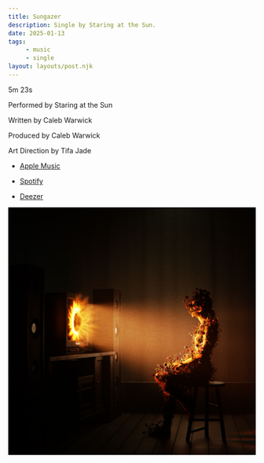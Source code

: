 ```yaml
---
title: Sungazer
description: Single by Staring at the Sun.
date: 2025-01-13
tags:
     - music
     - single
layout: layouts/post.njk
---
```


<div class="post-columns">
  <div>
    <p>5m 23s</p>
    <p>Performed by Staring at the Sun</p>
    <p>Written by Caleb Warwick</p>
    <p>Produced by Caleb Warwick</p>
    <p>Art Direction by Tifa Jade</p>
  </div>
  <div>
    <ul>
      <li><p><a href="https://music.apple.com/us/album/sungazer-single/1789536571?uo=4">Apple Music</a></p></li>
      <li><p><a href="https://open.spotify.com/album/7dlEBfri2TjKQOOsoIQTYy">Spotify</a></p></li>
      <li><p><a href="https://www.deezer.com/album/693880021">Deezer</a></p></li>
    </ul>
  </div>
</div>

<picture>
  <source srcset="/img/sungazer.webp" type="image/webp">
  <source srcset="/img/sungazer.jpg" type="image/jpeg">
  <img src="/img/sungazer.jpg" alt="A female figure covered in flowers sits in front of a tv screen shining bright light directly at her, with rays of a sun emerging from the tv set.">
</picture>
